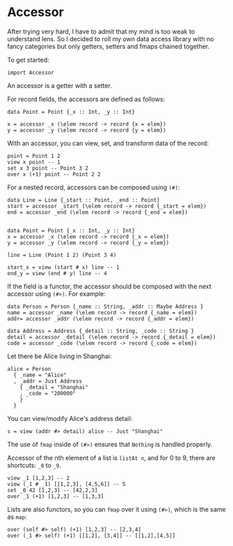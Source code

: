 # Accessor

After trying very hard, I have to admit that my mind is too weak to understand lens. So I decided to roll my own data access library with no fancy categories but only getters, setters and fmaps chained together. 

To get started:

    import Accessor

An accessor is a getter with a setter.

For record fields, the accessors are defined as follows:

    data Point = Point {_x :: Int, _y :: Int}
    
    x = accessor _x (\elem record -> record {x = elem})
    y = accessor _y (\elem record -> record {y = elem})

With an accessor, you can view, set, and transform data of the record:

    point = Point 1 2
    view x point -- 1
    set x 3 point -- Point 3 2
    over x (+1) point -- Point 2 2

For a nested record, accessors can be composed using `(#)`:

    data Line = Line {_start :: Point, _end :: Point}
    start = accessor _start (\elem record -> record {_start = elem})
    end = accessor _end (\elem record -> record {_end = elem})
    

    data Point = Point {_x :: Int, _y :: Int}
    x = accessor _x (\elem record -> record {_x = elem})
    y = accessor _y (\elem record -> record {_y = elem})

    line = Line (Point 1 2) (Point 3 4)

    start_x = view (start # x) line -- 1
    end_y = view (end # y) line -- 4

If the field is a functor, the accessor should be composed with the next accessor using `(#>)`. For example:

    data Person = Person {_name :: String, _addr :: Maybe Address }
    name = accessor _name (\elem record -> record {_name = elem}) 
    addr= accessor _addr (\elem record -> record {_addr = elem}) 

    data Address = Address {_detail :: String, _code :: String }
    detail = accessor _detail (\elem record -> record {_detail = elem}) 
    code = accessor _code (\elem record -> record {_code = elem}) 

Let there be Alice living in Shanghai:

    alice = Person
      { _name = "Alice"
      , _addr = Just Address
        { _detail = "Shanghai"
        , _code = "200000"
        }
      }

You can view/modify Alice's address detail:

    s = view (addr #> detail) alice -- Just "Shanghai"

The use of `fmap` inside of `(#>)` ensures that `Nothing` is handled properly.

Accessor of the nth element of a list is `listAt n`, and for 0 to 9, there are shortcuts: `_0` to `_9`.

    view _1 [1,2,3] -- 2
    view (_1 # _1) [[1,2,3], [4,5,6]] -- 5
    set _0 42 [1,2,3] -- [42,2,3]
    over _1 (+1) [1,2,3] -- [1,3,3]

Lists are also functors, so you can `fmap` over it using `(#>)`, which is the same as `map`:

    over (self #> self) (+1) [1,2,3] -- [2,3,4]
    over (_1 #> self) (+1) [[1,2], [3,4]] -- [[1,2],[4,5]]



